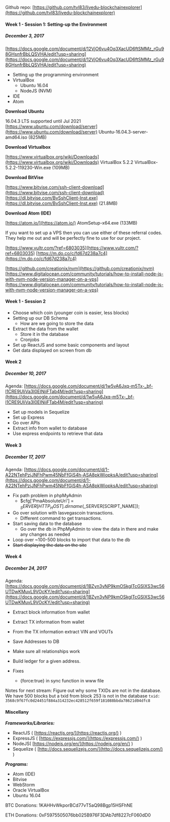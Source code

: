 Github repo: [https://github.com/tvl83/livedu-blockchainexplorer](https://github.com/tvl83/livedu-blockchainexplorer)

#### **Week 1 - Session 1:** Setting-up the Environment
##### December 3, 2017
[https://docs.google.com/document/d/12VjO6vu4Oq3XacUD6ftSMMz_rGu98GHsnfrBbLQSVHA/edit?usp=sharing](https://docs.google.com/document/d/12VjO6vu4Oq3XacUD6ftSMMz_rGu98GHsnfrBbLQSVHA/edit?usp=sharing)

* Setting up the programming environment
 * VirtualBox
   * Ubuntu 16.04
   * NodeJS (NVM)
 * IDE
 * Atom

**Download Ubuntu**

16.04.3 LTS supported until Jul 2021
[https://www.ubuntu.com/download/server](https://www.ubuntu.com/download/server)
Ubuntu-16.04.3-server-amd64.iso (825MB)

**Download Virtualbox**

[https://www.virtualbox.org/wiki/Downloads](https://www.virtualbox.org/wiki/Downloads)
VirtualBox 5.2.2
VirtualBox-5.2.2-119230-Win.exe (109MB)

**Download BitVise**

[https://www.bitvise.com/ssh-client-download](https://www.bitvise.com/ssh-client-download)
[https://dl.bitvise.com/BvSshClient-Inst.exe](https://dl.bitvise.com/BvSshClient-Inst.exe) (21.8MB)

**Download Atom (IDE)**

[https://atom.io/](https://atom.io/)
AtomSetup-x64.exe (133MB)

If you want to set up a VPS then you can use either of these referral codes. They help me out and will be perfectly fine to use for our project.

[https://www.vultr.com/?ref=6803035](https://www.vultr.com/?ref=6803035)
[https://m.do.co/c/fd67d238a7c4](https://m.do.co/c/fd67d238a7c4)

[https://github.com/creationix/nvm](https://github.com/creationix/nvm)
[https://www.digitalocean.com/community/tutorials/how-to-install-node-js-with-nvm-node-version-manager-on-a-vps](https://www.digitalocean.com/community/tutorials/how-to-install-node-js-with-nvm-node-version-manager-on-a-vps)

#### **Week 1 - Session 2**

* Choose which coin (younger coin is easier, less blocks)
* Setting up our DB Schema
  * How are we going to store the data
* Extract the data from the wallet
  * Store it in the database
  * Cronjobs
 * Set up ReactJS and some basic components and layout
* Get data displayed on screen from db

#### **Week 2**
##### December 10, 2017
Agenda: [https://docs.google.com/document/d/1w5vA6Jxq-m5Tx-_bf-l1CRE9UIiVa3I0EINiiFTab4M/edit?usp=sharing](https://docs.google.com/document/d/1w5vA6Jxq-m5Tx-_bf-l1CRE9UIiVa3I0EINiiFTab4M/edit?usp=sharing)

* Set up models in Sequelize
* Set up Express
* Go over APIs
* Extract info from wallet to database
* Use express endpoints to retrieve that data

#### **Week 3**
##### December 17, 2017
Agenda: [https://docs.google.com/document/d/1-A22NTehPzjJNFhPwm45NbFfGjS4h-ASA8pkWiopksA/edit?usp=sharing](https://docs.google.com/document/d/1-A22NTehPzjJNFhPwm45NbFfGjS4h-ASA8pkWiopksA/edit?usp=sharing)
* Fix path problem in phpMyAdmin
    * $cfg['PmaAbsoluteUri'] =  $_SERVER[HTTP_HOST].dirname($_SERVER[SCRIPT_NAME]);
* Go over solution with lasvegascoin transactions.
    * Different command to get transactions.
* Start saving data to the database
    * Go over the db in PhpMyAdmin to view the data in there and make any changes as needed
* Loop over ~100-500 blocks to import that data to the db
* ~~Start displaying the data on the site~~

#### **Week 4**
##### December 24, 2017
Agenda: [https://docs.google.com/document/d/1BZyn3yNP9kmOSkglTcGSIXS3wc56UTDwKMuvL9VOcKY/edit?usp=sharing](https://docs.google.com/document/d/1BZyn3yNP9kmOSkglTcGSIXS3wc56UTDwKMuvL9VOcKY/edit?usp=sharing)

* Extract block information from wallet
* Extract TX information from wallet
* From the TX information extract VIN and VOUTs
* Save Addresses to DB
* Make sure all relationships work
* Build ledger for a given address.

* Fixes
    * {force:true} in sync function in www file

Notes for next stream:
Figure out why some TXIDs are not in the database. We have 500 blocks but a txid from block 253 is not in the database `txid: 3568c9f67fc0d24451f884a314232ec428512f659f181088bbda78621d04dfc8`


#### Miscellany

**_Frameworks/Libraries:_**
* ReactJS ( [https://reactjs.org/](https://reactjs.org/) )
* ExpressJS ( [https://expressjs.com/](https://expressjs.com/)  )
* NodeJS( [https://nodejs.org/en/](https://nodejs.org/en/) )
* Sequelize ( [http://docs.sequelizejs.com/](http://docs.sequelizejs.com/) )

**_Programs:_**
* Atom (IDE)
* Bitvise
* WebStorm
* Oracle VirtualBox
* Ubuntu 16.04

BTC Donations: 1KAHHvWkporBCd77vT5aQ98Bgp15HSFhNE

ETH Donations: 0xF5975505076bb025B976F3DAb7df8227cF060dD0
